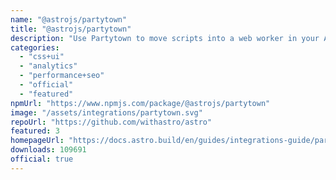 ```yaml
---
name: "@astrojs/partytown"
title: "@astrojs/partytown"
description: "Use Partytown to move scripts into a web worker in your Astro project"
categories:
  - "css+ui"
  - "analytics"
  - "performance+seo"
  - "official"
  - "featured"
npmUrl: "https://www.npmjs.com/package/@astrojs/partytown"
image: "/assets/integrations/partytown.svg"
repoUrl: "https://github.com/withastro/astro"
featured: 3
homepageUrl: "https://docs.astro.build/en/guides/integrations-guide/partytown/"
downloads: 109691
official: true
---
```

